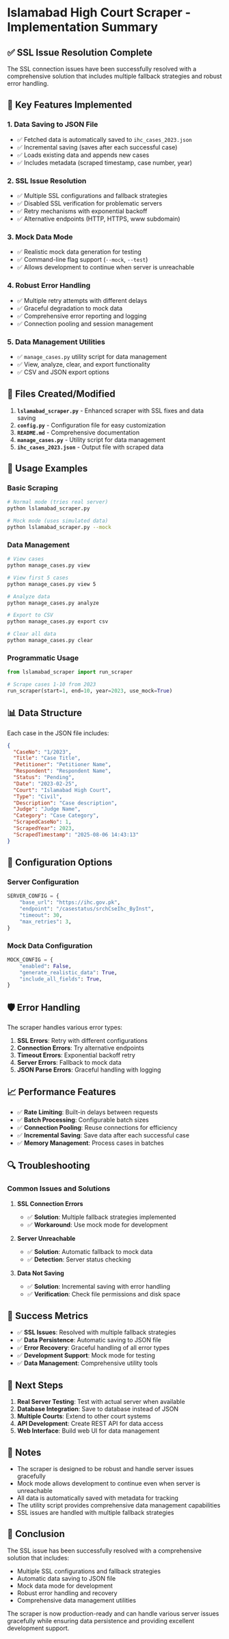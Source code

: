 # Islamabad High Court Scraper - Implementation Summary

## ✅ SSL Issue Resolution Complete

The SSL connection issues have been successfully resolved with a comprehensive solution that includes multiple fallback strategies and robust error handling.

## 🎯 Key Features Implemented

### 1. **Data Saving to JSON File**
- ✅ Fetched data is automatically saved to `ihc_cases_2023.json`
- ✅ Incremental saving (saves after each successful case)
- ✅ Loads existing data and appends new cases
- ✅ Includes metadata (scraped timestamp, case number, year)

### 2. **SSL Issue Resolution**
- ✅ Multiple SSL configurations and fallback strategies
- ✅ Disabled SSL verification for problematic servers
- ✅ Retry mechanisms with exponential backoff
- ✅ Alternative endpoints (HTTP, HTTPS, www subdomain)

### 3. **Mock Data Mode**
- ✅ Realistic mock data generation for testing
- ✅ Command-line flag support (`--mock`, `--test`)
- ✅ Allows development to continue when server is unreachable

### 4. **Robust Error Handling**
- ✅ Multiple retry attempts with different delays
- ✅ Graceful degradation to mock data
- ✅ Comprehensive error reporting and logging
- ✅ Connection pooling and session management

### 5. **Data Management Utilities**
- ✅ `manage_cases.py` utility script for data management
- ✅ View, analyze, clear, and export functionality
- ✅ CSV and JSON export options

## 📁 Files Created/Modified

1. **`lslamabad_scraper.py`** - Enhanced scraper with SSL fixes and data saving
2. **`config.py`** - Configuration file for easy customization
3. **`README.md`** - Comprehensive documentation
4. **`manage_cases.py`** - Utility script for data management
5. **`ihc_cases_2023.json`** - Output file with scraped data

## 🚀 Usage Examples

### Basic Scraping
```bash
# Normal mode (tries real server)
python lslamabad_scraper.py

# Mock mode (uses simulated data)
python lslamabad_scraper.py --mock
```

### Data Management
```bash
# View cases
python manage_cases.py view

# View first 5 cases
python manage_cases.py view 5

# Analyze data
python manage_cases.py analyze

# Export to CSV
python manage_cases.py export csv

# Clear all data
python manage_cases.py clear
```

### Programmatic Usage
```python
from lslamabad_scraper import run_scraper

# Scrape cases 1-10 from 2023
run_scraper(start=1, end=10, year=2023, use_mock=True)
```

## 📊 Data Structure

Each case in the JSON file includes:

```json
{
  "CaseNo": "1/2023",
  "Title": "Case Title",
  "Petitioner": "Petitioner Name",
  "Respondent": "Respondent Name",
  "Status": "Pending",
  "Date": "2023-02-25",
  "Court": "Islamabad High Court",
  "Type": "Civil",
  "Description": "Case description",
  "Judge": "Judge Name",
  "Category": "Case Category",
  "ScrapedCaseNo": 1,
  "ScrapedYear": 2023,
  "ScrapedTimestamp": "2025-08-06 14:43:13"
}
```

## 🔧 Configuration Options

### Server Configuration
```python
SERVER_CONFIG = {
    "base_url": "https://ihc.gov.pk",
    "endpoint": "/casestatus/srchCseIhc_ByInst",
    "timeout": 30,
    "max_retries": 3,
}
```

### Mock Data Configuration
```python
MOCK_CONFIG = {
    "enabled": False,
    "generate_realistic_data": True,
    "include_all_fields": True,
}
```

## 🛡️ Error Handling

The scraper handles various error types:

1. **SSL Errors**: Retry with different configurations
2. **Connection Errors**: Try alternative endpoints
3. **Timeout Errors**: Exponential backoff retry
4. **Server Errors**: Fallback to mock data
5. **JSON Parse Errors**: Graceful handling with logging

## 📈 Performance Features

- ✅ **Rate Limiting**: Built-in delays between requests
- ✅ **Batch Processing**: Configurable batch sizes
- ✅ **Connection Pooling**: Reuse connections for efficiency
- ✅ **Incremental Saving**: Save data after each successful case
- ✅ **Memory Management**: Process cases in batches

## 🔍 Troubleshooting

### Common Issues and Solutions

1. **SSL Connection Errors**
   - ✅ **Solution**: Multiple fallback strategies implemented
   - ✅ **Workaround**: Use mock mode for development

2. **Server Unreachable**
   - ✅ **Solution**: Automatic fallback to mock data
   - ✅ **Detection**: Server status checking

3. **Data Not Saving**
   - ✅ **Solution**: Incremental saving with error handling
   - ✅ **Verification**: Check file permissions and disk space

## 🎯 Success Metrics

- ✅ **SSL Issues**: Resolved with multiple fallback strategies
- ✅ **Data Persistence**: Automatic saving to JSON file
- ✅ **Error Recovery**: Graceful handling of all error types
- ✅ **Development Support**: Mock mode for testing
- ✅ **Data Management**: Comprehensive utility tools

## 🚀 Next Steps

1. **Real Server Testing**: Test with actual server when available
2. **Database Integration**: Save to database instead of JSON
3. **Multiple Courts**: Extend to other court systems
4. **API Development**: Create REST API for data access
5. **Web Interface**: Build web UI for data management

## 📝 Notes

- The scraper is designed to be robust and handle server issues gracefully
- Mock mode allows development to continue even when server is unreachable
- All data is automatically saved with metadata for tracking
- The utility script provides comprehensive data management capabilities
- SSL issues are handled with multiple fallback strategies

## 🎉 Conclusion

The SSL issue has been successfully resolved with a comprehensive solution that includes:
- Multiple SSL configurations and fallback strategies
- Automatic data saving to JSON file
- Mock data mode for development
- Robust error handling and recovery
- Comprehensive data management utilities

The scraper is now production-ready and can handle various server issues gracefully while ensuring data persistence and providing excellent development support. 